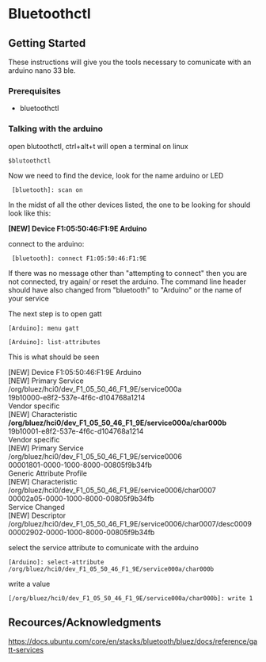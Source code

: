 
# Bluetoothctl

## Getting Started

These instructions will give you the tools necessary to comunicate with an arduino nano 33 ble.

### Prerequisites

- bluetoothctl

### Talking with the arduino


open blutoothctl, ctrl+alt+t will open a terminal on linux

```
$blutoothctl
```


Now we need to find the device, look for the name arduino or LED

```
 [bluetooth]: scan on
```

In the midst of all the other devices listed, the one to be looking for should look like this:

**[NEW] Device F1:05:50:46:F1:9E Arduino**  


connect to the arduino:

```
 [bluetooth]: connect F1:05:50:46:F1:9E
```

If there was no message other than "attempting to connect" then you are not connected, try again/ or reset the arduino.
The command line header should have also changed from "bluetooth" to "Arduino" or the name of your service

The next step is to open gatt

```
[Arduino]: menu gatt
```

```
[Arduino]: list-attributes
```

This is what should be seen

[NEW] Device F1:05:50:46:F1:9E Arduino  
[NEW] Primary Service  
	/org/bluez/hci0/dev_F1_05_50_46_F1_9E/service000a  
	19b10000-e8f2-537e-4f6c-d104768a1214  
	Vendor specific  
[NEW] Characteristic  
	**/org/bluez/hci0/dev_F1_05_50_46_F1_9E/service000a/char000b**  
	19b10001-e8f2-537e-4f6c-d104768a1214  
	Vendor specific  
[NEW] Primary Service  
	/org/bluez/hci0/dev_F1_05_50_46_F1_9E/service0006  
	00001801-0000-1000-8000-00805f9b34fb  
	Generic Attribute Profile  
[NEW] Characteristic  
	/org/bluez/hci0/dev_F1_05_50_46_F1_9E/service0006/char0007  
	00002a05-0000-1000-8000-00805f9b34fb  
	Service Changed  
[NEW] Descriptor  
	/org/bluez/hci0/dev_F1_05_50_46_F1_9E/service0006/char0007/desc0009  
	00002902-0000-1000-8000-00805f9b34fb  


select the service attribute to comunicate with the arduino

```
[Arduino]: select-attribute /org/bluez/hci0/dev_F1_05_50_46_F1_9E/service000a/char000b
```


write a value

```
[/org/bluez/hci0/dev_F1_05_50_46_F1_9E/service000a/char000b]: write 1
```



## Recources/Acknowledgments

https://docs.ubuntu.com/core/en/stacks/bluetooth/bluez/docs/reference/gatt-services
